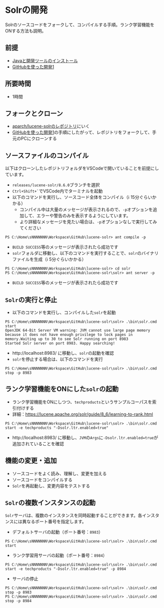 # Solrの開発

Solrのソースコードをフォークして、コンパイルする手順。ランク学習機能をONする方法も説明。

## 前提

- [Javaと開発ツールのインストール](pc-java.md)
- [GitHubを使った開発1](github-1.md)

## 所要時間

- 1時間

## フォークとクローン

- [aparch/lucene-solrのレポジトリ](https://github.com/apache/lucene-solr)にいく
- [GitHubを使った開発1](github-1.md)の手順にしたがって、レポジトリをフォークして、手元のPCにクローンする

## ソースファイルのコンパイル

以下はクローンしたレポジトリフォルダをVSCodeで開いていることを前提にしています。

- `releases/lucene-solr/8.6.0`ブランチを選択
- `` Ctrl+Shift+` ``でVSCode内でターミナルを起動
- 以下のコマンドを実行し、ソースコード全体をコンパイル（:information_source: 15分ぐらいかかる）
  - コンパイル中は大量のメッセージが表示されるので、`-p`オプションを追加して、エラーや警告のみを表示するようにしています。
  - より詳細なメッセージを見たい場合は、`-p`オプションなしで実行してみてください
```
PS C:\Home\sNNNNNNN\Workspace\GitHub\lucene-solr> ant compile -p
```
- `BUILD SUCCESS`等のメッセージが表示されたら成功です
- `solr`フォルダに移動し、以下のコマンドを実行することで、`solr`のバイナリファイルを生成（:information_source: 5分ぐらいかかる）
```
PS C:\Home\sNNNNNNN\Workspace\GitHub\lucene-solr> cd solr
PS C:\Home\sNNNNNNN\Workspace\GitHub\lucene-solr\solr> ant server -p
```
- `BUILD SUCCESS`等のメッセージが表示されたら成功です

## `Solr`の実行と停止

- 以下のコマンドを実行し、コンパイルした`solr`を起動
```
PS C:\Home\sNNNNNNN\Workspace\GitHub\lucene-solr\solr> .\bin\solr.cmd start
OpenJDK 64-Bit Server VM warning: JVM cannot use large page memory because it does not have enough privilege to lock pages in memory.Waiting up to 30 to see Solr running on port 8983
Started Solr server on port 8983. Happy searching!
```
- http://localhost:8983/ に移動し、`solr`の起動を確認
- `solr`を停止する場合は、以下のコマンドを実行
```
PS C:\Home\sNNNNNNN\Workspace\GitHub\lucene-solr\solr> .\bin\solr.cmd stop -p 8983
```

## ランク学習機能をONにした`solr`の起動

- ランク学習機能をONにしつつ、`techproducts`というサンプルコーパスを索引付けする
- 詳細：https://lucene.apache.org/solr/guide/8_6/learning-to-rank.html

```
PS C:\Home\sNNNNNNN\Workspace\GitHub\lucene-solr\solr> .\bin\solr.cmd start -e techproducts "-Dsolr.ltr.enabled=true"
```

- http://localhost:8983/ に移動し、`JVM`の`Args`に`-Dsolr.ltr.enabled=true`が追加されていることを確認

## 機能の変更・追加

- ソースコードをよく読み、理解し、変更を加える
- ソースコードをコンパイルする
- `Solr`を再起動し、変更内容をテストする

## `Solr`の複数インスタンスの起動

`Solr`サーバは、複数のインスタンスを同時起動することができます。各インスタンスには異なるポート番号を指定します。

- デフォルトサーバの起動（ポート番号：`8983`）
```
PS C:\Home\sNNNNNNN\Workspace\GitHub\lucene-solr\solr> .\bin\solr.cmd start
```
- ランク学習用サーバの起動（ポート番号：`8984`）
```
PS C:\Home\sNNNNNNN\Workspace\GitHub\lucene-solr\solr> .\bin\solr.cmd start -e techproducts "-Dsolr.ltr.enabled=true" -p 8984
```
- サーバの停止
```
PS C:\Home\sNNNNNNN\Workspace\GitHub\lucene-solr\solr> .\bin\solr.cmd stop -p 8983
PS C:\Home\sNNNNNNN\Workspace\GitHub\lucene-solr\solr> .\bin\solr.cmd stop -p 8984
```
